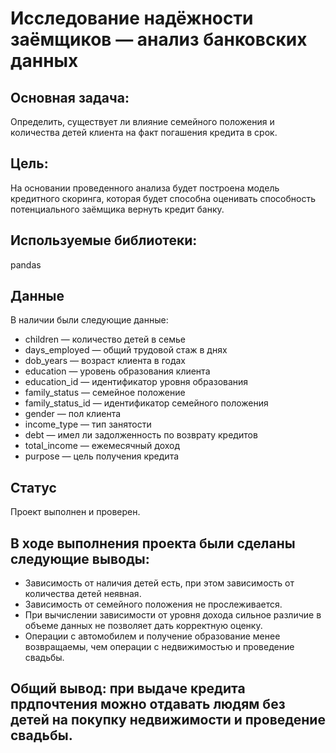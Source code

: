 # Исследование надёжности заёмщиков — анализ банковских данных

## Основная задача: 
Определить, существует ли влияние семейного положения и количества детей клиента на факт погашения кредита в срок.

## Цель:
На основании проведенного анализа будет построена модель кредитного скоринга, которая будет способна оценивать способность потенциального заёмщика вернуть кредит банку.

## Используемые библиотеки:
pandas

## Данные
В наличии были следующие данные:

- сhildren — количество детей в семье
- days_employed — общий трудовой стаж в днях
- dob_years — возраст клиента в годах
- education — уровень образования клиента
- education_id — идентификатор уровня образования
- family_status — семейное положение
- family_status_id — идентификатор семейного положения
- gender — пол клиента
- income_type — тип занятости
- debt — имел ли задолженность по возврату кредитов
- total_income — ежемесячный доход
- purpose — цель получения кредита

## Статус
Проект выполнен и проверен.

## В ходе выполнения проекта были сделаны следующие выводы:
- Зависимость от наличия детей есть, при этом зависимость от количества детей неявная.
- Зависимость от семейного положения не прослеживается.
- При вычислении зависимости от уровня дохода сильное различие в объеме данных не позволяет дать корректную оценку.
- Операции с автомобилем и получение образование менее возвращаемы, чем операции с недвижимостью и проведение свадьбы.

## Общий вывод: при выдаче кредита прдпочтения можно отдавать людям без детей на покупку недвижимости и проведение свадьбы.
